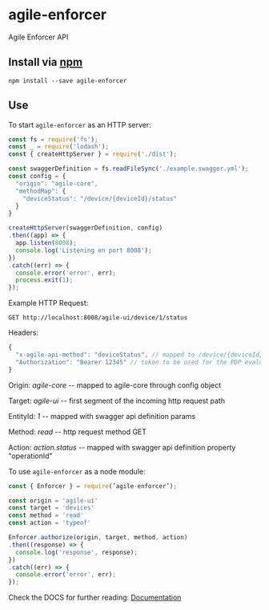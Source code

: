 # agile-enforcer

Agile Enforcer API

## Install via [npm](https://npmjs.com)

```console
npm install --save agile-enforcer
```

## Use

To start `agile-enforcer` as an HTTP server:

```javascript
const fs = require('fs');
const _ = require('lodash');
const { createHttpServer } = require('./dist');

const swaggerDefinition = fs.readFileSync('./example.swagger.yml');
const config = {
  "origin": "agile-core",
  "methodMap": {
    "deviceStatus": "/device/{deviceId}/status"
  }
}

createHttpServer(swaggerDefinition, config)
.then((app) => {
  app.listen(8008);
  console.log('Listening on port 8008');
})
.catch((err) => {
  console.error('error', err);
  process.exit(1);
});
```

Example HTTP Request:

`GET http://localhost:8008/agile-ui/device/1/status`

Headers:

```javascript
{
  "x-agile-api-method": "deviceStatus", // mapped to /device/{deviceId}/status through config object
  "Authorization": "Bearer 12345" // token to be used for the PDP evaluation call
}
```

Origin: *agile-core* -- mapped to agile-core through config object

Target: *agile-ui* -- first segment of the incoming http request path

EntityId: *1* -- mapped with swagger api definition params

Method: *read* -- http request method GET

Action: *action.status* -- mapped with swagger api definition property "operationId"

To use `agile-enforcer` as a node module:

```javascript
const { Enforcer } = require(’agile-enforcer’);

const origin = 'agile-ui'
const target = 'devices'
const method = 'read'
const action = 'typeof'

Enforcer.authorize(origin, target, method, action)
.then((response) => {
  console.log('response', response);
})
.catch((err) => {
  console.error('error', err);
});
```

Check the DOCS for further reading: [Documentation](https://github.com/Agile-IoT/agile-enforcer/tree/basic-functions/docs)
